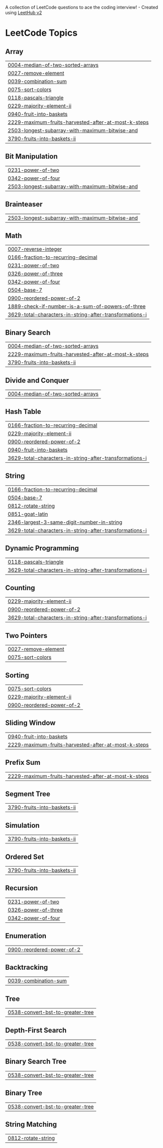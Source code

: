 A collection of LeetCode questions to ace the coding interview! - Created using [LeetHub v2](https://github.com/arunbhardwaj/LeetHub-2.0)
<!---LeetCode Topics Start-->
# LeetCode Topics
## Array
|  |
| ------- |
| [0004-median-of-two-sorted-arrays](https://github.com/CodeHermez/LeetCode/tree/master/0004-median-of-two-sorted-arrays) |
| [0027-remove-element](https://github.com/CodeHermez/LeetCode/tree/master/0027-remove-element) |
| [0039-combination-sum](https://github.com/CodeHermez/LeetCode/tree/master/0039-combination-sum) |
| [0075-sort-colors](https://github.com/CodeHermez/LeetCode/tree/master/0075-sort-colors) |
| [0118-pascals-triangle](https://github.com/CodeHermez/LeetCode/tree/master/0118-pascals-triangle) |
| [0229-majority-element-ii](https://github.com/CodeHermez/LeetCode/tree/master/0229-majority-element-ii) |
| [0940-fruit-into-baskets](https://github.com/CodeHermez/LeetCode/tree/master/0940-fruit-into-baskets) |
| [2229-maximum-fruits-harvested-after-at-most-k-steps](https://github.com/CodeHermez/LeetCode/tree/master/2229-maximum-fruits-harvested-after-at-most-k-steps) |
| [2503-longest-subarray-with-maximum-bitwise-and](https://github.com/CodeHermez/LeetCode/tree/master/2503-longest-subarray-with-maximum-bitwise-and) |
| [3790-fruits-into-baskets-ii](https://github.com/CodeHermez/LeetCode/tree/master/3790-fruits-into-baskets-ii) |
## Bit Manipulation
|  |
| ------- |
| [0231-power-of-two](https://github.com/CodeHermez/LeetCode/tree/master/0231-power-of-two) |
| [0342-power-of-four](https://github.com/CodeHermez/LeetCode/tree/master/0342-power-of-four) |
| [2503-longest-subarray-with-maximum-bitwise-and](https://github.com/CodeHermez/LeetCode/tree/master/2503-longest-subarray-with-maximum-bitwise-and) |
## Brainteaser
|  |
| ------- |
| [2503-longest-subarray-with-maximum-bitwise-and](https://github.com/CodeHermez/LeetCode/tree/master/2503-longest-subarray-with-maximum-bitwise-and) |
## Math
|  |
| ------- |
| [0007-reverse-integer](https://github.com/CodeHermez/LeetCode/tree/master/0007-reverse-integer) |
| [0166-fraction-to-recurring-decimal](https://github.com/CodeHermez/LeetCode/tree/master/0166-fraction-to-recurring-decimal) |
| [0231-power-of-two](https://github.com/CodeHermez/LeetCode/tree/master/0231-power-of-two) |
| [0326-power-of-three](https://github.com/CodeHermez/LeetCode/tree/master/0326-power-of-three) |
| [0342-power-of-four](https://github.com/CodeHermez/LeetCode/tree/master/0342-power-of-four) |
| [0504-base-7](https://github.com/CodeHermez/LeetCode/tree/master/0504-base-7) |
| [0900-reordered-power-of-2](https://github.com/CodeHermez/LeetCode/tree/master/0900-reordered-power-of-2) |
| [1889-check-if-number-is-a-sum-of-powers-of-three](https://github.com/CodeHermez/LeetCode/tree/master/1889-check-if-number-is-a-sum-of-powers-of-three) |
| [3629-total-characters-in-string-after-transformations-i](https://github.com/CodeHermez/LeetCode/tree/master/3629-total-characters-in-string-after-transformations-i) |
## Binary Search
|  |
| ------- |
| [0004-median-of-two-sorted-arrays](https://github.com/CodeHermez/LeetCode/tree/master/0004-median-of-two-sorted-arrays) |
| [2229-maximum-fruits-harvested-after-at-most-k-steps](https://github.com/CodeHermez/LeetCode/tree/master/2229-maximum-fruits-harvested-after-at-most-k-steps) |
| [3790-fruits-into-baskets-ii](https://github.com/CodeHermez/LeetCode/tree/master/3790-fruits-into-baskets-ii) |
## Divide and Conquer
|  |
| ------- |
| [0004-median-of-two-sorted-arrays](https://github.com/CodeHermez/LeetCode/tree/master/0004-median-of-two-sorted-arrays) |
## Hash Table
|  |
| ------- |
| [0166-fraction-to-recurring-decimal](https://github.com/CodeHermez/LeetCode/tree/master/0166-fraction-to-recurring-decimal) |
| [0229-majority-element-ii](https://github.com/CodeHermez/LeetCode/tree/master/0229-majority-element-ii) |
| [0900-reordered-power-of-2](https://github.com/CodeHermez/LeetCode/tree/master/0900-reordered-power-of-2) |
| [0940-fruit-into-baskets](https://github.com/CodeHermez/LeetCode/tree/master/0940-fruit-into-baskets) |
| [3629-total-characters-in-string-after-transformations-i](https://github.com/CodeHermez/LeetCode/tree/master/3629-total-characters-in-string-after-transformations-i) |
## String
|  |
| ------- |
| [0166-fraction-to-recurring-decimal](https://github.com/CodeHermez/LeetCode/tree/master/0166-fraction-to-recurring-decimal) |
| [0504-base-7](https://github.com/CodeHermez/LeetCode/tree/master/0504-base-7) |
| [0812-rotate-string](https://github.com/CodeHermez/LeetCode/tree/master/0812-rotate-string) |
| [0851-goat-latin](https://github.com/CodeHermez/LeetCode/tree/master/0851-goat-latin) |
| [2346-largest-3-same-digit-number-in-string](https://github.com/CodeHermez/LeetCode/tree/master/2346-largest-3-same-digit-number-in-string) |
| [3629-total-characters-in-string-after-transformations-i](https://github.com/CodeHermez/LeetCode/tree/master/3629-total-characters-in-string-after-transformations-i) |
## Dynamic Programming
|  |
| ------- |
| [0118-pascals-triangle](https://github.com/CodeHermez/LeetCode/tree/master/0118-pascals-triangle) |
| [3629-total-characters-in-string-after-transformations-i](https://github.com/CodeHermez/LeetCode/tree/master/3629-total-characters-in-string-after-transformations-i) |
## Counting
|  |
| ------- |
| [0229-majority-element-ii](https://github.com/CodeHermez/LeetCode/tree/master/0229-majority-element-ii) |
| [0900-reordered-power-of-2](https://github.com/CodeHermez/LeetCode/tree/master/0900-reordered-power-of-2) |
| [3629-total-characters-in-string-after-transformations-i](https://github.com/CodeHermez/LeetCode/tree/master/3629-total-characters-in-string-after-transformations-i) |
## Two Pointers
|  |
| ------- |
| [0027-remove-element](https://github.com/CodeHermez/LeetCode/tree/master/0027-remove-element) |
| [0075-sort-colors](https://github.com/CodeHermez/LeetCode/tree/master/0075-sort-colors) |
## Sorting
|  |
| ------- |
| [0075-sort-colors](https://github.com/CodeHermez/LeetCode/tree/master/0075-sort-colors) |
| [0229-majority-element-ii](https://github.com/CodeHermez/LeetCode/tree/master/0229-majority-element-ii) |
| [0900-reordered-power-of-2](https://github.com/CodeHermez/LeetCode/tree/master/0900-reordered-power-of-2) |
## Sliding Window
|  |
| ------- |
| [0940-fruit-into-baskets](https://github.com/CodeHermez/LeetCode/tree/master/0940-fruit-into-baskets) |
| [2229-maximum-fruits-harvested-after-at-most-k-steps](https://github.com/CodeHermez/LeetCode/tree/master/2229-maximum-fruits-harvested-after-at-most-k-steps) |
## Prefix Sum
|  |
| ------- |
| [2229-maximum-fruits-harvested-after-at-most-k-steps](https://github.com/CodeHermez/LeetCode/tree/master/2229-maximum-fruits-harvested-after-at-most-k-steps) |
## Segment Tree
|  |
| ------- |
| [3790-fruits-into-baskets-ii](https://github.com/CodeHermez/LeetCode/tree/master/3790-fruits-into-baskets-ii) |
## Simulation
|  |
| ------- |
| [3790-fruits-into-baskets-ii](https://github.com/CodeHermez/LeetCode/tree/master/3790-fruits-into-baskets-ii) |
## Ordered Set
|  |
| ------- |
| [3790-fruits-into-baskets-ii](https://github.com/CodeHermez/LeetCode/tree/master/3790-fruits-into-baskets-ii) |
## Recursion
|  |
| ------- |
| [0231-power-of-two](https://github.com/CodeHermez/LeetCode/tree/master/0231-power-of-two) |
| [0326-power-of-three](https://github.com/CodeHermez/LeetCode/tree/master/0326-power-of-three) |
| [0342-power-of-four](https://github.com/CodeHermez/LeetCode/tree/master/0342-power-of-four) |
## Enumeration
|  |
| ------- |
| [0900-reordered-power-of-2](https://github.com/CodeHermez/LeetCode/tree/master/0900-reordered-power-of-2) |
## Backtracking
|  |
| ------- |
| [0039-combination-sum](https://github.com/CodeHermez/LeetCode/tree/master/0039-combination-sum) |
## Tree
|  |
| ------- |
| [0538-convert-bst-to-greater-tree](https://github.com/CodeHermez/LeetCode/tree/master/0538-convert-bst-to-greater-tree) |
## Depth-First Search
|  |
| ------- |
| [0538-convert-bst-to-greater-tree](https://github.com/CodeHermez/LeetCode/tree/master/0538-convert-bst-to-greater-tree) |
## Binary Search Tree
|  |
| ------- |
| [0538-convert-bst-to-greater-tree](https://github.com/CodeHermez/LeetCode/tree/master/0538-convert-bst-to-greater-tree) |
## Binary Tree
|  |
| ------- |
| [0538-convert-bst-to-greater-tree](https://github.com/CodeHermez/LeetCode/tree/master/0538-convert-bst-to-greater-tree) |
## String Matching
|  |
| ------- |
| [0812-rotate-string](https://github.com/CodeHermez/LeetCode/tree/master/0812-rotate-string) |
<!---LeetCode Topics End-->